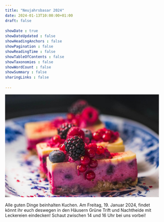 ```yaml
---
title: "Neujahrsbasar 2024"
date: 2024-01-13T10:00:00+01:00
draft: false

showDate : true
showDateUpdated : false
showHeadingAnchors : false
showPagination : false
showReadingTime : false
showTableOfContents : false
showTaxonomies : false 
showWordCount : false
showSummary : false
sharingLinks : false

---
```

![](kuchenbasar-001.jpg)

Alle guten Dinge beinhalten Kuchen. Am Freitag, 19. Januar 2024, findet könnt ihr euch deswegen in den Häusern Grüne Trift und Nachtheide mit Leckereien eindecken! Schaut zwischen 14 und 16 Uhr bei uns vorbei!